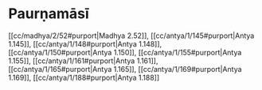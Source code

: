 # Paurṇamāsī

[[cc/madhya/2/52#purport|Madhya 2.52]], [[cc/antya/1/145#purport|Antya 1.145]], [[cc/antya/1/148#purport|Antya 1.148]], [[cc/antya/1/150#purport|Antya 1.150]], [[cc/antya/1/155#purport|Antya 1.155]], [[cc/antya/1/161#purport|Antya 1.161]], [[cc/antya/1/165#purport|Antya 1.165]], [[cc/antya/1/169#purport|Antya 1.169]], [[cc/antya/1/188#purport|Antya 1.188]]

